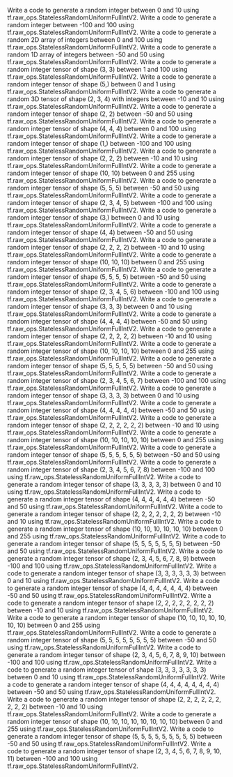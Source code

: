 Write a code to generate a random integer between 0 and 10 using tf.raw_ops.StatelessRandomUniformFullIntV2.
Write a code to generate a random integer between -100 and 100 using tf.raw_ops.StatelessRandomUniformFullIntV2.
Write a code to generate a random 2D array of integers between 0 and 100 using tf.raw_ops.StatelessRandomUniformFullIntV2.
Write a code to generate a random 1D array of integers between -50 and 50 using tf.raw_ops.StatelessRandomUniformFullIntV2.
Write a code to generate a random integer tensor of shape (3, 3) between 1 and 100 using tf.raw_ops.StatelessRandomUniformFullIntV2.
Write a code to generate a random integer tensor of shape (5,) between 0 and 1 using tf.raw_ops.StatelessRandomUniformFullIntV2.
Write a code to generate a random 3D tensor of shape (2, 3, 4) with integers between -10 and 10 using tf.raw_ops.StatelessRandomUniformFullIntV2.
Write a code to generate a random integer tensor of shape (2, 2) between -50 and 50 using tf.raw_ops.StatelessRandomUniformFullIntV2.
Write a code to generate a random integer tensor of shape (4, 4, 4) between 0 and 100 using tf.raw_ops.StatelessRandomUniformFullIntV2.
Write a code to generate a random integer tensor of shape (1,) between -100 and 100 using tf.raw_ops.StatelessRandomUniformFullIntV2.
Write a code to generate a random integer tensor of shape (2, 2, 2) between -10 and 10 using tf.raw_ops.StatelessRandomUniformFullIntV2.
Write a code to generate a random integer tensor of shape (10, 10) between 0 and 255 using tf.raw_ops.StatelessRandomUniformFullIntV2.
Write a code to generate a random integer tensor of shape (5, 5, 5) between -50 and 50 using tf.raw_ops.StatelessRandomUniformFullIntV2.
Write a code to generate a random integer tensor of shape (2, 3, 4, 5) between -100 and 100 using tf.raw_ops.StatelessRandomUniformFullIntV2.
Write a code to generate a random integer tensor of shape (3,) between 0 and 10 using tf.raw_ops.StatelessRandomUniformFullIntV2.
Write a code to generate a random integer tensor of shape (4, 4) between -50 and 50 using tf.raw_ops.StatelessRandomUniformFullIntV2.
Write a code to generate a random integer tensor of shape (2, 2, 2, 2) between -10 and 10 using tf.raw_ops.StatelessRandomUniformFullIntV2.
Write a code to generate a random integer tensor of shape (10, 10, 10) between 0 and 255 using tf.raw_ops.StatelessRandomUniformFullIntV2.
Write a code to generate a random integer tensor of shape (5, 5, 5, 5) between -50 and 50 using tf.raw_ops.StatelessRandomUniformFullIntV2.
Write a code to generate a random integer tensor of shape (2, 3, 4, 5, 6) between -100 and 100 using tf.raw_ops.StatelessRandomUniformFullIntV2.
Write a code to generate a random integer tensor of shape (3, 3, 3) between 0 and 10 using tf.raw_ops.StatelessRandomUniformFullIntV2.
Write a code to generate a random integer tensor of shape (4, 4, 4, 4) between -50 and 50 using tf.raw_ops.StatelessRandomUniformFullIntV2.
Write a code to generate a random integer tensor of shape (2, 2, 2, 2, 2) between -10 and 10 using tf.raw_ops.StatelessRandomUniformFullIntV2.
Write a code to generate a random integer tensor of shape (10, 10, 10, 10) between 0 and 255 using tf.raw_ops.StatelessRandomUniformFullIntV2.
Write a code to generate a random integer tensor of shape (5, 5, 5, 5, 5) between -50 and 50 using tf.raw_ops.StatelessRandomUniformFullIntV2.
Write a code to generate a random integer tensor of shape (2, 3, 4, 5, 6, 7) between -100 and 100 using tf.raw_ops.StatelessRandomUniformFullIntV2.
Write a code to generate a random integer tensor of shape (3, 3, 3, 3) between 0 and 10 using tf.raw_ops.StatelessRandomUniformFullIntV2.
Write a code to generate a random integer tensor of shape (4, 4, 4, 4, 4) between -50 and 50 using tf.raw_ops.StatelessRandomUniformFullIntV2.
Write a code to generate a random integer tensor of shape (2, 2, 2, 2, 2, 2) between -10 and 10 using tf.raw_ops.StatelessRandomUniformFullIntV2.
Write a code to generate a random integer tensor of shape (10, 10, 10, 10, 10) between 0 and 255 using tf.raw_ops.StatelessRandomUniformFullIntV2.
Write a code to generate a random integer tensor of shape (5, 5, 5, 5, 5, 5) between -50 and 50 using tf.raw_ops.StatelessRandomUniformFullIntV2.
Write a code to generate a random integer tensor of shape (2, 3, 4, 5, 6, 7, 8) between -100 and 100 using tf.raw_ops.StatelessRandomUniformFullIntV2.
Write a code to generate a random integer tensor of shape (3, 3, 3, 3, 3) between 0 and 10 using tf.raw_ops.StatelessRandomUniformFullIntV2.
Write a code to generate a random integer tensor of shape (4, 4, 4, 4, 4, 4) between -50 and 50 using tf.raw_ops.StatelessRandomUniformFullIntV2.
Write a code to generate a random integer tensor of shape (2, 2, 2, 2, 2, 2, 2) between -10 and 10 using tf.raw_ops.StatelessRandomUniformFullIntV2.
Write a code to generate a random integer tensor of shape (10, 10, 10, 10, 10, 10) between 0 and 255 using tf.raw_ops.StatelessRandomUniformFullIntV2.
Write a code to generate a random integer tensor of shape (5, 5, 5, 5, 5, 5, 5) between -50 and 50 using tf.raw_ops.StatelessRandomUniformFullIntV2.
Write a code to generate a random integer tensor of shape (2, 3, 4, 5, 6, 7, 8, 9) between -100 and 100 using tf.raw_ops.StatelessRandomUniformFullIntV2.
Write a code to generate a random integer tensor of shape (3, 3, 3, 3, 3, 3) between 0 and 10 using tf.raw_ops.StatelessRandomUniformFullIntV2.
Write a code to generate a random integer tensor of shape (4, 4, 4, 4, 4, 4, 4) between -50 and 50 using tf.raw_ops.StatelessRandomUniformFullIntV2.
Write a code to generate a random integer tensor of shape (2, 2, 2, 2, 2, 2, 2, 2) between -10 and 10 using tf.raw_ops.StatelessRandomUniformFullIntV2.
Write a code to generate a random integer tensor of shape (10, 10, 10, 10, 10, 10, 10) between 0 and 255 using tf.raw_ops.StatelessRandomUniformFullIntV2.
Write a code to generate a random integer tensor of shape (5, 5, 5, 5, 5, 5, 5, 5) between -50 and 50 using tf.raw_ops.StatelessRandomUniformFullIntV2.
Write a code to generate a random integer tensor of shape (2, 3, 4, 5, 6, 7, 8, 9, 10) between -100 and 100 using tf.raw_ops.StatelessRandomUniformFullIntV2.
Write a code to generate a random integer tensor of shape (3, 3, 3, 3, 3, 3, 3) between 0 and 10 using tf.raw_ops.StatelessRandomUniformFullIntV2.
Write a code to generate a random integer tensor of shape (4, 4, 4, 4, 4, 4, 4, 4) between -50 and 50 using tf.raw_ops.StatelessRandomUniformFullIntV2.
Write a code to generate a random integer tensor of shape (2, 2, 2, 2, 2, 2, 2, 2, 2) between -10 and 10 using tf.raw_ops.StatelessRandomUniformFullIntV2.
Write a code to generate a random integer tensor of shape (10, 10, 10, 10, 10, 10, 10, 10) between 0 and 255 using tf.raw_ops.StatelessRandomUniformFullIntV2.
Write a code to generate a random integer tensor of shape (5, 5, 5, 5, 5, 5, 5, 5, 5) between -50 and 50 using tf.raw_ops.StatelessRandomUniformFullIntV2.
Write a code to generate a random integer tensor of shape (2, 3, 4, 5, 6, 7, 8, 9, 10, 11) between -100 and 100 using tf.raw_ops.StatelessRandomUniformFullIntV2.